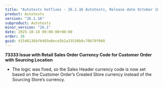 ```yaml
---
title: "Autotests hotfixes - 26.1.16 Autotests, Release date October 18, 2025 - Hotfixes"
product: Autotests
version: "26.1.16"
subproduct: Autotests
minor_version: "26.1"
date: 2025-10-18 00:00:00+00:00
order: 36
guid: 41546136bf6403e8ece5b2a33530b0c70b70f068
---
```


<strong>73333 Issue with Retail Sales Order Currency Code for Customer Order with Sourcing Location</strong>
<ul><li>The logic was fixed, so the Sales Header currency code is now set based on the Customer Order’s Created Store currency instead of the Sourcing Store’s currency.</li></ul>

